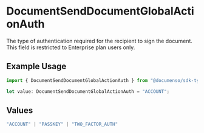 # DocumentSendDocumentGlobalActionAuth

The type of authentication required for the recipient to sign the document. This field is restricted to Enterprise plan users only.

## Example Usage

```typescript
import { DocumentSendDocumentGlobalActionAuth } from "@documenso/sdk-typescript/models/operations";

let value: DocumentSendDocumentGlobalActionAuth = "ACCOUNT";
```

## Values

```typescript
"ACCOUNT" | "PASSKEY" | "TWO_FACTOR_AUTH"
```